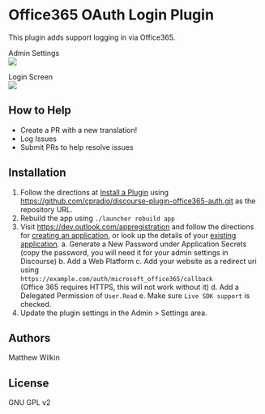 # Office365 OAuth Login Plugin
This plugin adds support logging in via Office365.

Admin Settings  
![](https://raw.githubusercontent.com/cpradio/discourse-plugin-office365-auth/master/screenshot-admin-settings.png)

Login Screen  
![](https://raw.githubusercontent.com/cpradio/discourse-plugin-office365-auth/master/screenshot-login-screen.png)

## How to Help

- Create a PR with a new translation!
- Log Issues
- Submit PRs to help resolve issues

## Installation

1. Follow the directions at [Install a Plugin](https://meta.discourse.org/t/install-a-plugin/19157) using https://github.com/cpradio/discourse-plugin-office365-auth.git as the repository URL.
2. Rebuild the app using `./launcher rebuild app`
3. Visit https://dev.outlook.com/appregistration and follow the directions for [creating an application](https://www.linkedin.com/secure/developer?newapp=), or look up the details of your [existing application](https://apps.dev.microsoft.com/).
  a. Generate a New Password under Application Secrets (copy the password, you will need it for your admin settings in Discourse)
  b. Add a Web Platform
  c. Add your website as a redirect uri using  
     `https://example.com/auth/microsoft_office365/callback`  
     (Office 365 requires HTTPS, this will not work without it)
  d. Add a Delegated Permission of `User.Read`
  e. Make sure `Live SDK support` is checked.
4. Update the plugin settings in the Admin > Settings area.

## Authors

Matthew Wilkin

## License

GNU GPL v2